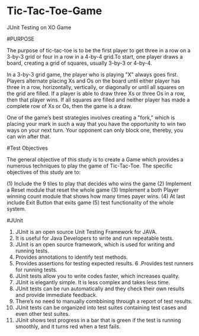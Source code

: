 # Tic-Tac-Toe-Game
JUnit Testing on XO Game

#PURPOSE

  The purpose of tic-tac-toe is to be the first player to get
three in a row on a 3-by-3 grid or four in a row in a 4-by-4 grid.To
start, one player draws a board, creating a grid of squares, usually
3-by-3 or 4-by-4.

  In a 3-by-3 grid game, the player who is playing "X" always
goes first. Players alternate placing Xs and Os on the board until
either player has three in a row, horizontally, vertically, or diagonally
or until all squares on the grid are filled. If a player is able to draw
three Xs or three Os in a row, then that player wins. If all squares
are filled and neither player has made a complete row of Xs or Os,
then the game is a draw.

  One of the game’s best strategies involves creating a "fork,"
which is placing your mark in such a way that you have the opportunity
to win two ways on your next turn. Your opponent can only
block one, thereby, you can win after that.

#Test Objectives

The general objective of this study is to create a Game which provides
a numerous techniques to play the game of Tic-Tac-Toe. The specific
objectives of this study are to:

(1) Include the 9 tiles to play that decides who wins the game
(2) Implement a Reset module that reset the whole game
(3) Implement a both Player winning count module that shows how many times payer wins.
(4) At last include Exit Button that exits game
(5) test functionality of the whole system.

#JUnit 

1. JUnit is an open source Unit Testing Framework for JAVA. 
2. It is useful for Java Developers to write and run repeatable tests.
3. JUnit is an open source framework, which is used for writing and running tests.
4. Provides annotations to identify test methods.
5. Provides assertions for testing expected results.
6 .Provides test runners for running tests.
7. JUnit tests allow you to write codes faster, which increases quality.
8. JUnit is elegantly simple. It is less complex and takes less time.
9. JUnit tests can be run automatically and they check their own results and provide immediate feedback.
10. There’s no need to manually combbining through a report of test results.
11. JUnit tests can be organized into test suites containing test cases and even other test suites.
12. JUnit shows test progress in a bar that is green if the test is running smoothly, and it turns red when a test fails.
